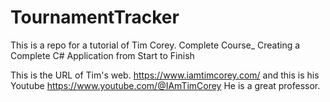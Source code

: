 # TournamentTracker
This is a repo for a tutorial of Tim Corey. Complete Course_ Creating a Complete C# Application from Start to Finish

This is the URL of Tim's web. 
https://www.iamtimcorey.com/
and this is his Youtube
https://www.youtube.com/@IAmTimCorey
He is a great professor.
